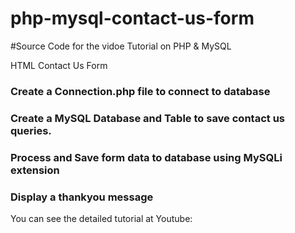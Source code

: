 # php-mysql-contact-us-form

#Source Code for the vidoe Tutorial on PHP & MySQL 

  HTML Contact Us Form

  ### Create a Connection.php file to connect to database

  ### Create a MySQL Database and Table to save  contact us queries.

  ### Process and Save form data to database using MySQLi extension

  ### Display a thankyou message

You can see the detailed tutorial at Youtube: 

